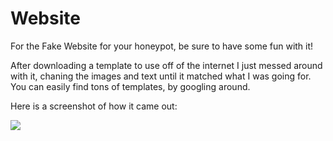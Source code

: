 # Website
For the Fake Website for your honeypot, be sure to have some fun with it!  

After downloading a template to use off of the internet I just messed around with it, chaning the images and text until it matched what I was going for.
You can easily find tons of templates, by googling around.

Here is a screenshot of how it came out:

![](https://i.imgur.com/baUKR7p.png)
